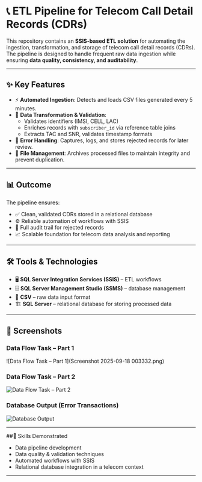 # 📞 ETL Pipeline for Telecom Call Detail Records (CDRs)

This repository contains an **SSIS-based ETL solution** for automating the ingestion, transformation, and storage of telecom call detail records (CDRs).  
The pipeline is designed to handle frequent raw data ingestion while ensuring **data quality, consistency, and auditability**.

---

## ✨ Key Features
- ⚡ **Automated Ingestion**: Detects and loads CSV files generated every 5 minutes.  
- 🧹 **Data Transformation & Validation**:  
  - Validates identifiers (IMSI, CELL, LAC)  
  - Enriches records with `subscriber_id` via reference table joins  
  - Extracts TAC and SNR, validates timestamp formats  
- 🚨 **Error Handling**: Captures, logs, and stores rejected records for later review.  
- 📂 **File Management**: Archives processed files to maintain integrity and prevent duplication.  

---

## 📊 Outcome
The pipeline ensures:  
- ✅ Clean, validated CDRs stored in a relational database  
- ⚙️ Reliable automation of workflows with SSIS  
- 📝 Full audit trail for rejected records  
- 📈 Scalable foundation for telecom data analysis and reporting  

---

## 🛠️ Tools & Technologies
- 🖥️ **SQL Server Integration Services (SSIS)** – ETL workflows  
- 🗄️ **SQL Server Management Studio (SSMS)** – database management  
- 📑 **CSV** – raw data input format  
- 🏗️ **SQL Server** – relational database for storing processed data  

---

## 📸 Screenshots

### Data Flow Task – Part 1
![Data Flow Task – Part 1](Screenshot 2025-09-18 003332.png)

### Data Flow Task – Part 2
![Data Flow Task – Part 2](images/dataflow_part2.png)

### Database Output (Error Transactions)
![Database Output](images/db_output.png)

---

##🚀 Skills Demonstrated
- Data pipeline development  
- Data quality & validation techniques  
- Automated workflows with SSIS  
- Relational database integration in a telecom context  

---

